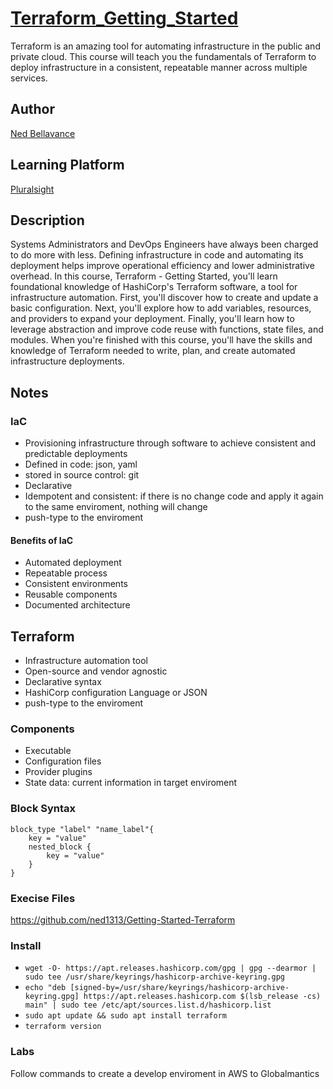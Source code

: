 # [Terraform_Getting_Started](https://app.pluralsight.com/library/courses/terraform-getting-started-2021)

Terraform is an amazing tool for automating infrastructure in the public and private cloud. This course will teach you the fundamentals of Terraform to deploy infrastructure in a consistent, repeatable manner across multiple services.

## Author

[Ned Bellavance](https://app.pluralsight.com/profile/author/edward-bellavance)

## Learning Platform

[Pluralsight](https://www.pluralsight.com/)

## Description
Systems Administrators and DevOps Engineers have always been charged to do more with less. Defining infrastructure in code and automating its deployment helps improve operational efficiency and lower administrative overhead. In this course, Terraform - Getting Started, you'll learn foundational knowledge of HashiCorp's Terraform software, a tool for infrastructure automation. First, you'll discover how to create and update a basic configuration. Next, you'll explore how to add variables, resources, and providers to expand your deployment. Finally, you'll learn how to leverage abstraction and improve code reuse with functions, state files, and modules. When you're finished with this course, you'll have the skills and knowledge of Terraform needed to write, plan, and create automated infrastructure deployments.

## Notes

### IaC
- Provisioning infrastructure through software to achieve consistent and predictable deployments
- Defined in code: json, yaml
- stored in source control: git
- Declarative
- Idempotent and consistent: if there is no change code and apply it again to the same enviroment, nothing will change
- push-type to the enviroment

#### Benefits of IaC
- Automated deployment
- Repeatable process
- Consistent environments
- Reusable components
- Documented architecture

## Terraform
- Infrastructure automation tool
- Open-source and vendor agnostic
- Declarative syntax
- HashiCorp configuration Language or JSON
- push-type to the enviroment

### Components
- Executable
- Configuration files
- Provider plugins
- State data: current information in target enviroment

### Block Syntax
```
block_type "label" "name_label"{
    key = "value"
    nested_block {
        key = "value"
    }
}
```

### Execise Files
https://github.com/ned1313/Getting-Started-Terraform

### Install

- `wget -O- https://apt.releases.hashicorp.com/gpg | gpg --dearmor | sudo tee /usr/share/keyrings/hashicorp-archive-keyring.gpg`
- `echo "deb [signed-by=/usr/share/keyrings/hashicorp-archive-keyring.gpg] https://apt.releases.hashicorp.com $(lsb_release -cs) main" | sudo tee /etc/apt/sources.list.d/hashicorp.list`
- `sudo apt update && sudo apt install terraform`
- `terraform version`

### Labs
Follow commands to create a develop enviroment in AWS to Globalmantics